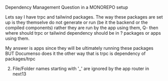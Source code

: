 Dependency Management Question in a MONOREPO setup

Lets say I have trpc and tailwind packages. The way these packages are set up is they themselve do not generate or run (be it the backend or the compiled components) rather they are run by the app using them, Q- then where should trpc or tailwind dependency should be in ? packages or apps using them.

My answer is apps since they will be ultimately running these packages BUT Documenso does it the other way that is trpc is dependency of packages/trpc


2. File/Folder names starting with '_' are ignored by the app router in next13